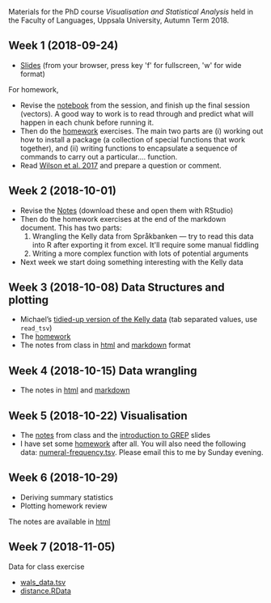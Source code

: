 Materials for the PhD course *Visualisation and Statistical Analysis* held in the Faculty of Languages, Uppsala University, Autumn Term 2018.

## Week 1 (2018-09-24)

- [Slides](01-introduction/01.introduction-slides.html) (from your browser, press key 'f' for fullscreen, 'w' for wide format)

For homework, 

- Revise the [notebook](01-introduction/01.introduction-notebook.Rmd) from the session, and finish up the final session (vectors). A good way to work is to read through and predict what will happen in each chunk before running it.
- Then do the [homework](01-introduction/01.introduction-homework.html) exercises. The main two parts are (i) working out how to install a package (a collection of special functions that work together), and (ii) writing functions to encapsulate a sequence of commands to carry out a particular.... function.
- Read [Wilson et al. 2017](01-introduction/Wilson_etAl_2017_Good_enough_practices.pdf) and prepare a question or comment.

## Week 2 (2018-10-01)

- Revise the [Notes](02-good-enough/02.good-enough-notes.Rmd) (download these and open them with RStudio)
- Then do the homework exercises at the end of the markdown document. This has two parts:
  1. Wrangling the Kelly data from Språkbanken — try to read this data into R after exporting it from excel. It'll require some manual fiddling
  2. Writing a more complex function with lots of potential arguments
- Next week we start doing something interesting with the Kelly data

## Week 3 (2018-10-08) Data Structures and plotting

- Michael’s [tidied-up version of the Kelly data](03-data-structures/Swedish-Kelly_M3_CEFR.tsv) (tab separated values, use `read_tsv`) 
- The [homework](03-data-structures/03.homework.pdf)
- The notes from class in [html](03-data-structures/03.data-structures.nb.html) and [markdown](03-data-structures/03.data-structures.Rmd) format

## Week 4 (2018-10-15) Data wrangling

- The notes in [html](04.data-wrangling/04.notes.nb.html) and [markdown](04.data-wrangling/04.notes.Rmd)

## Week 5 (2018-10-22) Visualisation

- The [notes](05.visualisation/05.notes.nb.html) from class  and the [introduction to GREP](05.visualisation/05.grep-slides.html) slides
- I have set some [homework](05.visualisation/05.homework.pdf) after all. You will also need the following data: [numeral-frequency.tsv](05.visualisation/numeral-frequency.tsv). Please email this to me by Sunday evening.

## Week 6 (2018-10-29)

- Deriving summary statistics
- Plotting homework review

The notes are available in [html](06.same-or-different/06.notes.nb.html)

## Week 7 (2018-11-05)

Data for class exercise
- [wals_data.tsv](07.similarity/wals_data.tsv) 
- [distance.RData](07.similarity/distance.RData)

